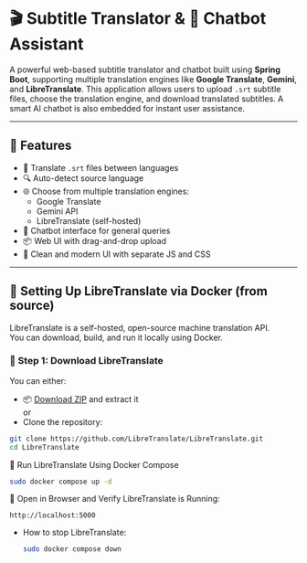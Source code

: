 # 🎬 Subtitle Translator & 💬 Chatbot Assistant

A powerful web-based subtitle translator and chatbot built using **Spring Boot**, supporting multiple translation engines like **Google Translate**, **Gemini**, and **LibreTranslate**. This application allows users to upload `.srt` subtitle files, choose the translation engine, and download translated subtitles. A smart AI chatbot is also embedded for instant user assistance.

---

## 🚀 Features

- 🎯 Translate `.srt` files between languages
- 🔍 Auto-detect source language
- 🌐 Choose from multiple translation engines:
  - Google Translate
  - Gemini API
  - LibreTranslate (self-hosted)
- 🧠 Chatbot interface for general queries
- 📦 Web UI with drag-and-drop upload
- 🌙 Clean and modern UI with separate JS and CSS

---

## 🐳 Setting Up LibreTranslate via Docker (from source)

LibreTranslate is a self-hosted, open-source machine translation API.  
You can download, build, and run it locally using Docker.

### 🔽 Step 1: Download LibreTranslate

You can either:

- 📦 [Download ZIP](https://github.com/LibreTranslate/LibreTranslate/archive/refs/heads/main.zip) and extract it  
  or  
- Clone the repository:

```bash
git clone https://github.com/LibreTranslate/LibreTranslate.git
cd LibreTranslate
```

🐳 Run LibreTranslate Using Docker Compose
```bash
sudo docker compose up -d
```

🧪 Open in Browser and Verify LibreTranslate is Running:
```
http://localhost:5000
```

- How to stop LibreTranslate:
  ```bash
  sudo docker compose down
  ```
